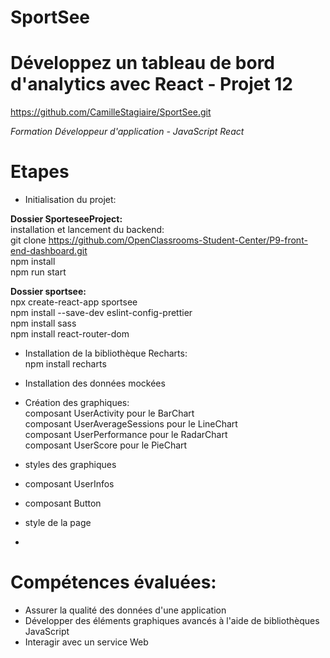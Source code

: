 # SportSee

# Développez un tableau de bord d'analytics avec React - Projet 12
https://github.com/CamilleStagiaire/SportSee.git

*Formation Développeur d'application - JavaScript React*

# Etapes
- Initialisation du projet:  

**Dossier SporteseeProject:**  
installation et lancement du backend:  
git clone https://github.com/OpenClassrooms-Student-Center/P9-front-end-dashboard.git  
npm install  
npm run start  

**Dossier sportsee:**  
npx create-react-app sportsee  
npm install --save-dev eslint-config-prettier   
npm install sass  
npm install react-router-dom

- Installation de la bibliothèque Recharts:  
npm install recharts

- Installation des données mockées  

- Création des graphiques:  
composant UserActivity pour le BarChart  
composant UserAverageSessions pour le LineChart  
composant UserPerformance pour le RadarChart  
composant UserScore pour le PieChart  

- styles des graphiques  

- composant UserInfos  
- composant Button

- style de la page  

- 

# Compétences évaluées:

- Assurer la qualité des données d'une application
- Développer des éléments graphiques avancés à l'aide de bibliothèques JavaScript
- Interagir avec un service Web